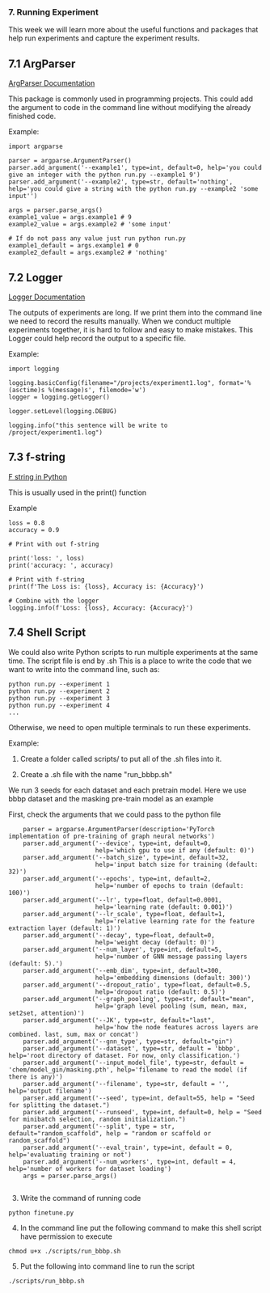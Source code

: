 ### 7. Running Experiment
This week we will learn more about the useful functions and packages that help run experiments and capture the experiment results. 

## 7.1 ArgParser

[ArgParser Documentation](https://docs.python.org/3/library/argparse.html)

This package is commonly used in programming projects. This could add the argument to code in the command line without modifying the already finished code. 

Example:
```
import argparse

parser = argparse.ArgumentParser()
parser.add_argument('--example1', type=int, default=0, help='you could give an integer with the python run.py --example1 9')
parser.add_argument('--example2', type=str, default='nothing', help='you could give a string with the python run.py --example2 'some input'')

args = parser.parse_args()
example1_value = args.example1 # 9
example2_value = args.example2 # 'some input'

# If do not pass any value just run python run.py
example1_default = args.example1 # 0
example2_default = args.example2 # 'nothing'

```

## 7.2 Logger

[Logger Documentation](https://www.geeksforgeeks.org/logging-in-python/)

The outputs of experiments are long. If we print them into the command line we need to record the results manually. When we conduct multiple experiments together, it is hard to follow and easy to make mistakes. This Logger could help record the output to a specific file. 

Example:
```
import logging

logging.basicConfig(filename="/projects/experiment1.log", format='%(asctime)s %(message)s', filemode='w')
logger = logging.getLogger()

logger.setLevel(logging.DEBUG)

logging.info("this sentence will be write to /project/experiment1.log")

```

## 7.3 f-string

[F string in Python](https://www.geeksforgeeks.org/formatted-string-literals-f-strings-python/)

This is usually used in the print() function

Example 
```
loss = 0.8
accuracy = 0.9

# Print with out f-string

print('loss: ', loss)
print('accuracy: ', accuracy)

# Print with f-string
print(f'The Loss is: {loss}, Accuracy is: {Accuracy}')

# Combine with the logger
logging.info(f'Loss: {loss}, Accuracy: {Accuracy}')
```

## 7.4 Shell Script

We could also write Python scripts to run multiple experiments at the same time. The script file is end by .sh
This is a place to write the code that we want to write into the command line, such as:
```
python run.py --experiment 1
python run.py --experiment 2
python run.py --experiment 3
python run.py --experiment 4
...
```
Otherwise, we need to open multiple terminals to run these experiments.

Example:

1. Create a folder called scripts/ to put all of the .sh files into it. 

2. Create a .sh file with the name "run_bbbp.sh"

We run 3 seeds for each dataset and each pretrain model. Here we use bbbp dataset and the masking pre-train model as an example

First, check the arguments that we could pass to the python file 
```
    parser = argparse.ArgumentParser(description='PyTorch implementation of pre-training of graph neural networks')
    parser.add_argument('--device', type=int, default=0,
                        help='which gpu to use if any (default: 0)')
    parser.add_argument('--batch_size', type=int, default=32,
                        help='input batch size for training (default: 32)')
    parser.add_argument('--epochs', type=int, default=2,
                        help='number of epochs to train (default: 100)')
    parser.add_argument('--lr', type=float, default=0.0001,
                        help='learning rate (default: 0.001)')
    parser.add_argument('--lr_scale', type=float, default=1,
                        help='relative learning rate for the feature extraction layer (default: 1)')
    parser.add_argument('--decay', type=float, default=0,
                        help='weight decay (default: 0)')
    parser.add_argument('--num_layer', type=int, default=5,
                        help='number of GNN message passing layers (default: 5).')
    parser.add_argument('--emb_dim', type=int, default=300,
                        help='embedding dimensions (default: 300)')
    parser.add_argument('--dropout_ratio', type=float, default=0.5,
                        help='dropout ratio (default: 0.5)')
    parser.add_argument('--graph_pooling', type=str, default="mean",
                        help='graph level pooling (sum, mean, max, set2set, attention)')
    parser.add_argument('--JK', type=str, default="last",
                        help='how the node features across layers are combined. last, sum, max or concat')
    parser.add_argument('--gnn_type', type=str, default="gin")
    parser.add_argument('--dataset', type=str, default = 'bbbp', help='root directory of dataset. For now, only classification.')
    parser.add_argument('--input_model_file', type=str, default = 'chem/model_gin/masking.pth', help='filename to read the model (if there is any)')
    parser.add_argument('--filename', type=str, default = '', help='output filename')
    parser.add_argument('--seed', type=int, default=55, help = "Seed for splitting the dataset.")
    parser.add_argument('--runseed', type=int, default=0, help = "Seed for minibatch selection, random initialization.")
    parser.add_argument('--split', type = str, default="random_scaffold", help = "random or scaffold or random_scaffold")
    parser.add_argument('--eval_train', type=int, default = 0, help='evaluating training or not')
    parser.add_argument('--num_workers', type=int, default = 4, help='number of workers for dataset loading')
    args = parser.parse_args()

```

```

``` 


3. Write the command of running code
```
python finetune.py 
```

4. In the command line put the following command to make this shell script have permission to execute
```
chmod u+x ./scripts/run_bbbp.sh
```

5. Put the following into command line to run the script

```
./scripts/run_bbbp.sh
```






